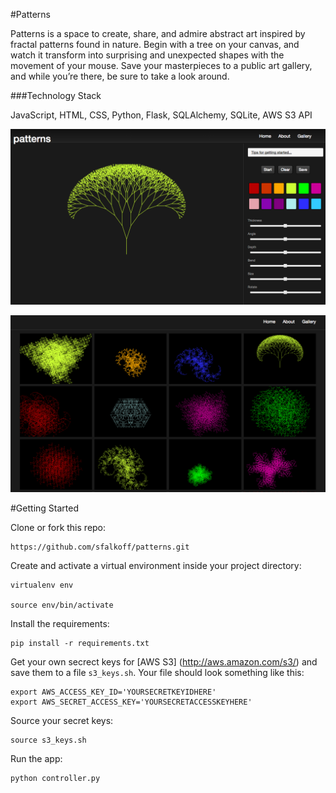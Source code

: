 #Patterns

Patterns is a space to create, share, and admire abstract art inspired by fractal patterns found in nature. Begin with a tree on your canvas, and watch it transform into surprising and unexpected shapes with the movement of your mouse. Save your masterpieces to a public art gallery, and while you’re there, be sure to take a look around.

###Technology Stack 

JavaScript, HTML, CSS, Python, Flask, SQLAlchemy, SQLite, AWS S3 API

![image](/static/images/home.png) 

![image](/static/images/gallery.png) 

#Getting Started

Clone or fork this repo: 

```
https://github.com/sfalkoff/patterns.git

```

Create and activate a virtual environment inside your project directory: 

```
virtualenv env

source env/bin/activate

```

Install the requirements:

```
pip install -r requirements.txt

```

Get your own secrect keys for [AWS S3] (http://aws.amazon.com/s3/) and save them to a file `s3_keys.sh`. Your file should look something like this:

```
export AWS_ACCESS_KEY_ID='YOURSECRETKEYIDHERE'
export AWS_SECRET_ACCESS_KEY='YOURSECRETACCESSKEYHERE'

```
	
Source your secret keys:

```
source s3_keys.sh

```

Run the app:

```
python controller.py

```



